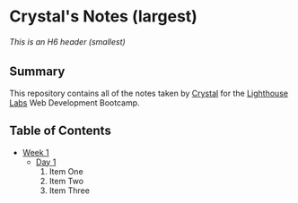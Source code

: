 # Crystal's Notes (largest)
###### This is an H6 header (smallest)
## Summary

This repository contains all of the notes taken by [Crystal](https://github.com/smile2682) for the [Lighthouse Labs](https://www.lighthouselabs.ca/) Web Development Bootcamp.

## Table of Contents
* [Week 1](/Week_1)
  * [Day 1](/Week_1/Day_1)
    1. Item One 
    2. Item Two
    3. Item Three